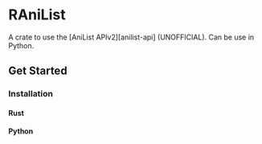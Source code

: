 # RAniList

A crate to use the [AniList APIv2][anilist-api] (UNOFFICIAL). Can be use in Python.


## Get Started

### Installation

#### Rust


#### Python

